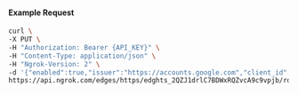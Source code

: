 <!-- Generated by nd gen api-examples. DO NOT EDIT. -->
#### Example Request
```bash
curl \
-X PUT \
-H "Authorization: Bearer {API_KEY}" \
-H "Content-Type: application/json" \
-H "Ngrok-Version: 2" \
-d '{"enabled":true,"issuer":"https://accounts.google.com","client_id":"some-client-id","client_secret":"some-client-secret","scopes":["profile"]}' \
https://api.ngrok.com/edges/https/edghts_2QZJ1drlC7BDWxRQZvcA9c9vpjb/routes/edghtsrt_2QZJ1c9NRDoa96j5OqKft7qrayz/oidc
